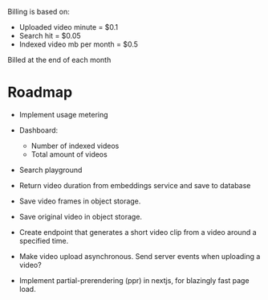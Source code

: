 Billing is based on:

- Uploaded video minute = $0.1
- Search hit = $0.05
- Indexed video mb per month = $0.5

Billed at the end of each month

# Roadmap

- Implement usage metering
- Dashboard:
  - Number of indexed videos
  - Total amount of videos
- Search playground

- Return video duration from embeddings service and save to database
- Save video frames in object storage.
- Save original video in object storage.
- Create endpoint that generates a short video clip from a video around a specified time.

- Make video upload asynchronous. Send server events when uploading a video?

- Implement partial-prerendering (ppr) in nextjs, for blazingly fast page load.
